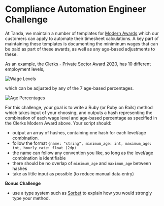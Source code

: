 # Compliance Automation Engineer Challenge

At Tanda, we maintain a number of templates for [Modern Awards](https://www.fairwork.gov.au/awards-and-agreements/awards/list-of-awards) which our customers can apply to automate their timesheet calculations. A key part of maintaining these templates is documenting the miniminum wages that can be paid as part of these awards, as well as any age-based adjustments to these.  

As an example, the [Clerks - Private Sector Award 2020](http://awardviewer.fwo.gov.au/award/show/MA000002#P413_32840), has 10 different employment levels,

![Wage Levels](https://github.com/TandaHQ/work-samples/blob/add-compliance-tech-challenge/compliance/Clerks%20Wage%20Levels.png)

which can be adjusted by any of the 7 age-based percentages.

![Age Percentages](https://github.com/TandaHQ/work-samples/blob/add-compliance-tech-challenge/compliance/Clerks%20Age-Based%20Percentages.png)

For this challenge, your goal is to write a Ruby (or Ruby on Rails) method which takes input of your choosing, and outputs a hash representing the combination of each wage level and age-based percentage as specified in the Clerks Modern Award above.  Your script should:

 - output an array of hashes, containing one hash for each level/age combination.  
 - follow the format ```{name: "string", minimum_age: int, maximum_age: int, hourly_rate: float (2dp)```
 - the name can follow any convention you like, so long as the level/age combination is identifiable
 - there should be no overlap of `minimum_age` and `maximum_age` between hashes
 - take as little input as possible (to reduce manual data entry)
 
 **Bonus Challenge**
  - use a type system such as [Sorbet](https://sorbet.org/) to explain how you would strongly type your method.  
